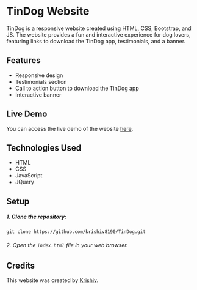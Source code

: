 
# TinDog Website
TinDog is a responsive website created using HTML, CSS, Bootstrap, and JS. The website provides a fun and interactive experience for dog lovers, featuring links to download the TinDog app, testimonials, and a banner.
## Features
* Responsive design
* Testimonials section
* Call to action button to download the TinDog app
* Interactive banner
## Live Demo

You can access the live demo of the website [here](https://krishiv8190.github.io/TinDog/).
## Technologies Used
- HTML
- CSS
- JavaScript
- JQuery
## Setup

##### 1. Clone the repository:
``` 
git clone https://github.com/krishiv8190/TinDog.git
```

###### 2. Open the `index.html` file in your web browser.

## Credits
This website was created by [Krishiv](https://github.com/krishiv8190/).

